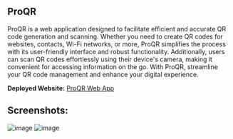 ## ProQR

ProQR is a web application designed to facilitate efficient and accurate QR code generation and scanning. Whether you need to create QR codes for websites, contacts, Wi-Fi networks, or more, ProQR simplifies the process with its user-friendly interface and robust functionality. Additionally, users can scan QR codes effortlessly using their device's camera, making it convenient for accessing information on the go. With ProQR, streamline your QR code management and enhance your digital experience.

**Deployed Website:** [ProQR Web App](https://ravindran-exe.github.io/ProQR/)

**Screenshots:** 
---
![image](https://github.com/ravindran-exe/ProQR/assets/139221594/909daf9e-f5c5-408a-882c-d17f14961670)
![image](https://github.com/ravindran-exe/ProQR/assets/139221594/5f745f23-2cf8-47ce-aee8-ce93efe0bcfc)



